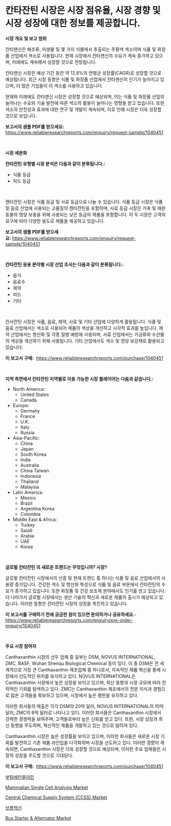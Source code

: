 <p><h1>칸타잔틴 시장은 시장 점유율, 시장 경향 및 시장 성장에 대한 정보를 제공합니다.</h1></p><p><strong>시장 개요 및 보고 범위</strong></p>
<p><p>칸타잰신은 해조류, 미생물 및 몇 가지 식물에서 추출되는 주황색 색소이며 식품 및 화장품 산업에서 색소로 사용됩니다. 현재 시장에서 칸타잰신의 수요가 계속 증가하고 있으며, 미래에도 계속해서 성장할 것으로 전망됩니다. </p><p>칸타잰신 시장은 예상 기간 동안 약 12.8%의 연평균 성장률(CAGR)로 성장할 것으로 예상됩니다. 최근 시장 동향은 식품 및 화장품 산업에서 칸타잰신의 인기가 높아지고 있으며, 더 많은 기업들이 이 색소를 사용하고 있습니다.</p><p>현재와 미래에도 칸타잰신 시장은 성장할 것으로 예상되며, 이는 식품 및 화장품 산업의 늘어나는 수요와 기술 발전에 따른 색소의 활용이 늘어나는 영향을 받고 있습니다. 또한 색소의 안전성과 효과에 대한 연구 및 개발이 계속되며, 이로 인해 시장은 더욱 성장할 것으로 보입니다.</p></p>
<p><strong>보고서의 샘플 PDF를 받으세요:</strong> <a href="https://www.reliableresearchreports.com/enquiry/request-sample/1040451">https://www.reliableresearchreports.com/enquiry/request-sample/1040451</a></p>
<p>&nbsp;</p>
<p><strong>시장 세분화</strong></p>
<p><strong>칸타잔틴 유형별 시장 분석은 다음과 같이 분류됩니다.:</strong></p>
<p><ul><li>식품 등급</li><li>피드 등급</li></ul></p>
<p>&nbsp;</p>
<p><p>캔타잔틴 시장은 식품 등급 및 사료 등급으로 나눌 수 있습니다. 식품 등급 시장은 식품 및 음료 산업에 사용되는 고품질의 캔타잔틴을 포함하며, 사료 등급 시장은 가축 및 애완동물의 영양 보충을 위해 사용되는 낮은 등급의 제품을 포함합니다. 이 두 시장은 고객의 요구에 따라 다양한 용도로 제품을 제공하고 있습니다.</p></p>
<p><strong>보고서의 샘플 PDF를 받으세요:</strong>&nbsp;<a href="https://www.reliableresearchreports.com/enquiry/request-sample/1040451">https://www.reliableresearchreports.com/enquiry/request-sample/1040451</a></p>
<p>&nbsp;</p>
<p><strong> 칸타잔틴 응용 분야별 시장 산업 조사는 다음과 같이 분류됩니다.:</strong></p>
<p><ul><li>음식</li><li>음료수</li><li>제약</li><li>피드</li><li>기타</li></ul></p>
<p>&nbsp;</p>
<p><p>칸사잔틴 시장은 식품, 음료, 제약, 사료 및 기타 산업에 다양하게 활용됩니다. 식품 및 음료 산업에서는 색소로 사용되어 제품의 색상을 개선하고 시각적 효과를 높입니다. 제약 산업에서는 항산화 및 각종 질병 예방에 사용되며, 사료 산업에서는 가금류와 수산물의 색상을 개선하기 위해 사용됩니다. 기타 산업에서도 색소 및 영양 보강제로 활용되고 있습니다.</p></p>
<p><strong>이 보고서 구매:</strong>&nbsp; <a href="https://www.reliableresearchreports.com/purchase/1040451">https://www.reliableresearchreports.com/purchase/1040451</a></p>
<p>&nbsp;</p>
<p><strong>지역 측면에서 칸타잔틴 지역별로 이용 가능한 시장 플레이어는 다음과 같습니다.:</strong></p>
<p><ul>
    <li>
        North America:
        <ul>
            <li>United States</li>
            <li>Canada</li>
        </ul>
    </li>
    <li>
        Europe:
        <ul>
            <li>Germany</li>
            <li>France</li>
            <li>U.K.</li>
            <li>Italy</li>
            <li>Russia</li>
        </ul>
    </li>
    <li>
        Asia-Pacific:
        <ul>
            <li>China</li>
            <li>Japan</li>
            <li>South Korea</li>
            <li>India</li>
            <li>Australia</li>
            <li>China Taiwan</li>
            <li>Indonesia</li>
            <li>Thailand</li>
            <li>Malaysia</li>
        </ul>
    </li>
    <li>
        Latin America:
        <ul>
            <li>Mexico</li>
            <li>Brazil</li>
            <li>Argentina Korea</li>
            <li>Colombia</li>
        </ul>
    </li>
    <li>
        Middle East & Africa:
        <ul>
            <li>Turkey</li>
            <li>Saudi</li>
            <li>Arabia</li>
            <li>UAE</li>
            <li>Korea</li>
        </ul>
    </li>
    </ul></p>
<p>&nbsp;</p>
<p><strong>글로벌 칸타잔틴 의 새로운 트렌드는 무엇입니까? 시장?</strong></p>
<p><p>글로벌 칸타잔틴 시장에서의 신흥 및 현재 트렌드 중 하나는 식품 및 음료 산업에서의 사용량 증가입니다. 건강한 색소 및 항산화 특성으로 식품 및 음료 부문에서 칸타잔틴의 수요가 증가하고 있습니다. 또한 화장품 및 건강 보조제 분야에서도 인기를 얻고 있습니다. 더 나아가서 글로벌 시장에서는 생산 기술의 혁신과 새로운 제품의 출시가 예상되고 있습니다. 이러한 동향은 칸타잔틴 시장의 성장을 촉진하고 있습니다.</p></p>
<p><strong>이 보고서를 구매하기 전에 궁금한 점이 있으면 문의하거나 공유하세요.</strong>- <a href="https://www.reliableresearchreports.com/enquiry/pre-order-enquiry/1040451">https://www.reliableresearchreports.com/enquiry/pre-order-enquiry/1040451</a></p>
<p>&nbsp;</p>
<p><strong>주요 시장 참여자</strong></p>
<p><p>Canthaxanthin 시장의 선두 업체 중 일부는 DSM, NOVUS INTERNATIONAL, ZMC, BASF, Wuhan Shenqu Biological Chemical 등이 있다. 이 중 DSM은 전 세계적으로 가장 큰 Canthaxanthin 제조업체 중 하나로서, 지속적인 제품 혁신을 통해 시장에서 선도적인 위치를 유지하고 있다. NOVUS INTERNATIONAL은 Canthaxanthin 시장에서 높은 성장을 보이고 있으며, 최신 동향과 시장 규모에 따라 전략적인 기회를 탐색하고 있다. ZMC는 Canthaxanthin 제조에서의 전문 지식과 경험으로 많은 고객들을 확보하고 있으며, 시장에서 높은 평판을 유지하고 있다.</p><p>이러한 회사들의 매출은 각각 DSM의 20억 달러, NOVUS INTERNATIONAL의 10억 달러, ZMC의 6억 달러로 나타나고 있다. 이러한 회사들은 Canthaxanthin 시장에서 강력한 경쟁력을 보여주며, 고객들로부터 높은 신뢰를 얻고 있다. 또한, 시장 성장과 최신 동향을 주도하며, 혁신적인 제품을 개발하고 있는 것으로 알려져 있다.</p><p>Canthaxanthin 시장은 높은 성장률을 보이고 있으며, 이러한 회사들은 새로운 시장 기회를 발견하고 기존 제품 라인업을 다각화하며 시장을 선도하고 있다. 이러한 경향이 계속되면, Canthaxanthin 시장은 더욱 성장할 것으로 예상되며, 이러한 주요 업체들은 시장의 성장을 주도할 것으로 기대된다.</p></p>
<p><strong>이 보고서 구매:</strong>&nbsp;&nbsp;<a href="https://www.reliableresearchreports.com/purchase/1040451">https://www.reliableresearchreports.com/purchase/1040451</a></p>
<p><p><a href="https://github.com/vsr06p4p49/Market-Research-Report-List-1/blob/main/5109727190951.md">부틸에탄올아민</a></p><p><a href="https://eight-handstand-8fb.notion.site/Mammalian-Single-Cell-Analysis-Market-Provides-Detailed-Segmentation-of-this-Market-based-on-Type-A-adce1692515e4e4fb1fc88de0bd038a7">Mammalian Single Cell Analysis Market</a></p><p><a href="https://issuu.com/reportprime-2/docs/central-chemical-supply-system-ccss-market-size-20">Central Chemical Supply System (CCSS) Market</a></p><p><a href="https://github.com/oajzkywllm460/Market-Research-Report-List-1/blob/main/9823678190950.md">브롬헥신</a></p><p><a href="https://view.publitas.com/reportprime-1/bus-starter-alternator-market-size-growth-outlook-from-2023-to-2030-projecting-at-markets-trends-analysis-by-application-regional-outlook-and-revenue/">Bus Starter & Alternator Market</a></p></p>
